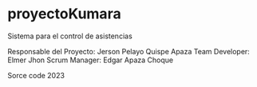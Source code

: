 # proyectoKumara
Sistema para el control de asistencias

Responsable del Proyecto: Jerson Pelayo Quispe Apaza
Team Developer: Elmer 
                Jhon
Scrum Manager:  Edgar Apaza Choque

Sorce code 2023
